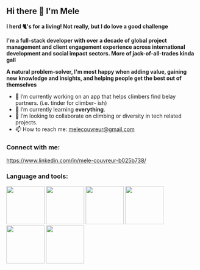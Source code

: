 ## Hi there 👋 I'm Mele ##

**I herd 🐈's for a living! Not really, but I do love a good challenge**

**I'm a full-stack developer with over a decade of global project management and client engagement experience across international development and social impact sectors. More of jack-of-all-trades kinda gall**

**A natural problem-solver, I'm most happy when adding value, gaining new knowledge and insights, and helping people get the best out of themselves**

- 🔭 I’m currently working on an app that helps climbers find belay partners. (i.e. tinder for climber- ish)
- 🌱 I’m currently learning **everything**. 
- 👯 I’m looking to collaborate on climbing or diversity in tech related projects. 
- 📫 How to reach me: melecouvreur@gmail.com

### Connect with me: ###
https://www.linkedin.com/in/mele-couvreur-b025b738/


### Language and tools: ### 
<div>
<img src="https://user-images.githubusercontent.com/112541602/232573123-dff2da70-5fc5-4eab-8f55-7c68d8f39d43.svg" data-canonical-src="https://user-images.githubusercontent.com/112541602/232573123-dff2da70-5fc5-4eab-8f55-7c68d8f39d43.svg" width="100" height="100" />
<img src="https://user-images.githubusercontent.com/112541602/232573207-ee03e4c9-8cce-4920-a836-7f623effe1e5.svg" data-canonical-src="https://user-images.githubusercontent.com/112541602/232573207-ee03e4c9-8cce-4920-a836-7f623effe1e5.svg" width="100" height="100" />
<img src="https://user-images.githubusercontent.com/112541602/232573259-1e8db506-8c0e-46e7-9731-566ed5e1d235.svg" data-canonical-src="https://user-images.githubusercontent.com/112541602/232573259-1e8db506-8c0e-46e7-9731-566ed5e1d235.svg" width="100" height="100" />
<img src="https://user-images.githubusercontent.com/112541602/232573216-bb1b3fb5-a672-4294-b46b-fab6d355e690.svg" data-canonical-src="https://user-images.githubusercontent.com/112541602/232573216-bb1b3fb5-a672-4294-b46b-fab6d355e690.svg" width="100" height="100" />
<img src="https://user-images.githubusercontent.com/112541602/232573236-ee965dfe-ca93-4ec5-a322-0986f1e0ef61.svg" data-canonical-src="https://user-images.githubusercontent.com/112541602/232573236-ee965dfe-ca93-4ec5-a322-0986f1e0ef61.svg" width="100" height="100" />
<img src="https://user-images.githubusercontent.com/112541602/232575770-ad11233c-5d12-4119-84c3-9c0eb7b6fb24.svg" data-canonical-src="https://user-images.githubusercontent.com/112541602/232575770-ad11233c-5d12-4119-84c3-9c0eb7b6fb24.svg" width="100" height="100" />
</div> 

